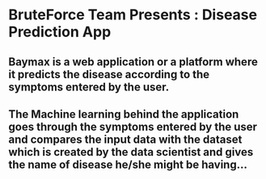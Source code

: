 # BruteForce Team Presents : Disease Prediction App

## Baymax is a web application or a platform where it predicts the disease according to the symptoms entered by the user. 

## The Machine learning behind the application goes through the symptoms entered by the user and compares the input data with the dataset which is created by the data scientist and gives the name of disease he/she might be having...



